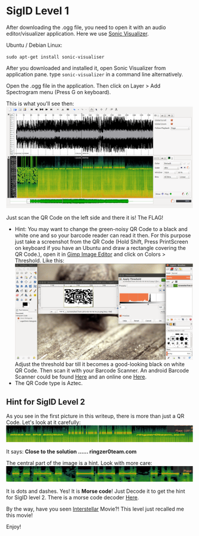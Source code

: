 # SigID Level 1
After downloading the .ogg file, you need to open it with an audio editor/visualizer application.
Here we use [Sonic Visualizer](http://www.sonicvisualiser.org/download.html).

Ubuntu / Debian Linux:

`sudo apt-get install sonic-visualiser`

After you downloaded and installed it, open Sonic Visualizer from application pane. type `sonic-visualizer` in a command line alternatively.

Open the .ogg file in the application. Then click on Layer > Add Spectrogram menu (Press G on keyboard).

This is what you'll see then:
![Ogg file opened in Sonic Visualizer](sonic.png)

Just scan the QR Code on the left side and there it is! The FLAG!

* Hint: You may want to change the green-noisy QR Code to a black and white one and so your barcode reader can read it then. For this purpose just take a screenshot from the QR Code (Hold Shift, Press PrintScreen on keyboard if you have an Ubuntu and draw a rectangle covering the QR Code.), open it in [Gimp Image Editor](http://www.gimp.org/downloads/) and click on Colors > Threshold. Like this:
![QR code opened in Gimp Image Editor](qr.png)
Adjust the threshold bar till it becomes a good-looking black on white QR Code. Then scan it with your Barcode Scanner. An android Barcode Scanner could be found [Here](https://play.google.com/store/apps/details?id=com.google.zxing.client.android&hl=en) and an online one [Here](http://zxing.org/w/decode.jspx).
* The QR Code type is Aztec.

## Hint for SigID Level 2
As you see in the first picture in this writeup, there is more than just a QR Code. Let's look at it carefully:
![SigID Level 2 Hint](hint.png)

It says: **Close to the solution ...... ringzer0team.com**

The central part of the image is a hint. Look with more care:
![Morse Code](hint2.png)

It is dots and dashes. Yes! It is **Morse code**!
Just Decode it to get the hint for SigID level 2. There is a morse code decoder [Here](http://morsecode.scphillips.com/translator.html).

By the way, have you seen [Interstellar](http://www.imdb.com/title/tt0816692/) Movie?! This level just recalled me this movie!

Enjoy!